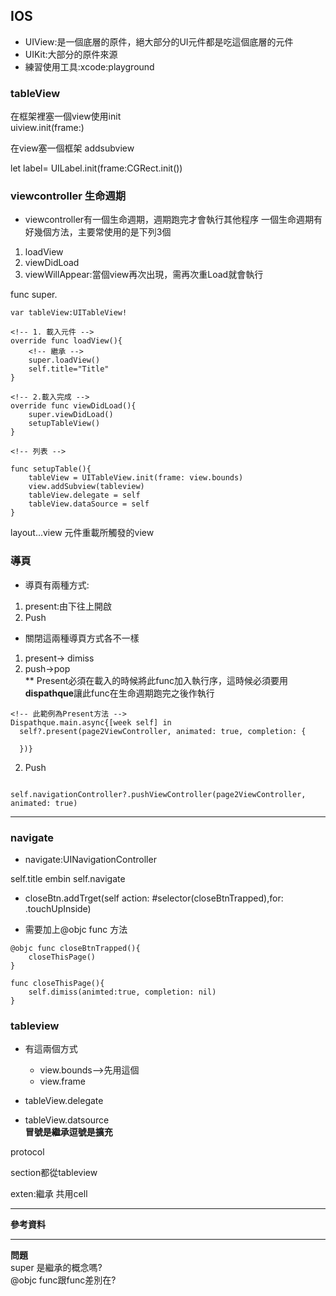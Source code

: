 ## IOS
* UIView:是一個底層的原件，絕大部分的UI元件都是吃這個底層的元件
* UIKit:大部分的原件來源
* 練習使用工具:xcode:playground
### tableView

在框架裡塞一個view使用init   
uiview.init(frame:)
<!-- 詳細code在引用的時候 -->
<!-- 新的框架的概念 -->
在view塞一個框架
addsubview

let label= UILabel.init(frame:CGRect.init())


### viewcontroller 生命週期  
- viewcontroller有一個生命週期，週期跑完才會執行其他程序
一個生命週期有好幾個方法，主要常使用的是下列3個
1. loadView
2. viewDidLoad
3. viewWillAppear:當個view再次出現，需再次重Load就會執行

func
super.

```
var tableView:UITableView!

<!-- 1. 載入元件 -->
override func loadView(){
    <!-- 繼承 -->
    super.loadView()
    self.title="Title"
}

<!-- 2.載入完成 -->
override func viewDidLoad(){
    super.viewDidLoad()
    setupTableView()
}

<!-- 列表 -->

func setupTable(){
    tableView = UITableView.init(frame: view.bounds)
    view.addSubview(tableview) 
    tableView.delegate = self
    tableView.dataSource = self
}

```
layout...view
元件重載所觸發的view

### 導頁
- 導頁有兩種方式:
1. present:由下往上開啟
2. Push
- 關閉這兩種導頁方式各不一樣  
1. present-> dimiss  
2. push->pop  
** Present必須在載入的時候將此func加入執行序，這時候必須要用**dispathque**讓此func在生命週期跑完之後作執行
```
<!-- 此範例為Present方法 -->
Dispathque.main.async{[week self] in
  self?.present(page2ViewController, animated: true, completion: {

  })}

```

2. Push
```

self.navigationController?.pushViewController(page2ViewController, animated: true)

```

----
### navigate
- navigate:UINavigationController

self.title
embin 
self.navigate

- closeBtn.addTrget(self action: #selector(closeBtnTrapped),for: .touchUpInside)
<!-- closeBtnTrapped是一個點擊的方法需另外定義 -->
<!-- 點擊方法 -->
- 需要加上@objc func 方法
```
@objc func closeBtnTrapped(){
    closeThisPage()
}

func closeThisPage(){
    self.dimiss(animted:true, completion: nil)
}

```
### tableview
- 有這兩個方式
  - view.bounds-->先用這個
  - view.frame

- tableView.delegate
- tableView.datsource  
**冒號是繼承逗號是擴充**

protocol

section都從tableview

exten:繼承
共用cell


---

**參考資料**   


---
**問題**  
super 是繼承的概念嗎?  
@objc func跟func差別在?
